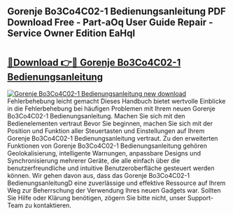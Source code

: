 ## Gorenje Bo3Co4C02-1 Bedienungsanleitung PDF Download Free - Part-aOq User Guide Repair - Service Owner Edition EaHql

# <h2><a href="http://df2lnq.blite.top/?on=Gorenje+Bo3Co4C02-1+Bedienungsanleitung">🔗Download 👉🔴 Gorenje Bo3Co4C02-1 Bedienungsanleitung</a></h2>

[![Gorenje Bo3Co4C02-1 Bedienungsanleitung new download](https://i.imgur.com/lujVjoI.png)](http://df2lnq.blite.top/?on=Gorenje+Bo3Co4C02-1+Bedienungsanleitung)
Fehlerbehebung leicht gemacht Dieses Handbuch bietet wertvolle Einblicke in die Fehlerbehebung bei häufigen Problemen mit Ihrem neuen Gorenje Bo3Co4C02-1 Bedienungsanleitung. Machen Sie sich mit den Bedienelementen vertraut Bevor Sie beginnen, machen Sie sich mit der Position und Funktion aller Steuertasten und Einstellungen auf Ihrem Gorenje Bo3Co4C02-1 Bedienungsanleitung vertraut. Zu den erweiterten Funktionen von Gorenje Bo3Co4C02-1 Bedienungsanleitung gehören Geolokalisierung, intelligente Warnungen, anpassbare Designs und Synchronisierung mehrerer Geräte, die alle einfach über die benutzerfreundliche und intuitive Benutzeroberfläche gesteuert werden können. Wir gehen davon aus, dass das Gorenje Bo3Co4C02-1 BedienungsanleitungD eine zuverlässige und effektive Ressource auf Ihrem Weg zur Beherrschung der Verwendung Ihres neuen Gadgets war. Sollten Sie Hilfe oder Klärung benötigen, zögern Sie bitte nicht, unser Support-Team zu kontaktieren.
